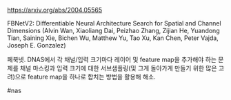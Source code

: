 https://arxiv.org/abs/2004.05565

FBNetV2: Differentiable Neural Architecture Search for Spatial and Channel Dimensions (Alvin Wan, Xiaoliang Dai, Peizhao Zhang, Zijian He, Yuandong Tian, Saining Xie, Bichen Wu, Matthew Yu, Tao Xu, Kan Chen, Peter Vajda, Joseph E. Gonzalez)

페북넷. DNAS에서 각 채널/입력 크기마다 레이어 및 feature map을 추가해야 하는 문제를 채널 마스킹과 입력 크기에 대한 서브샘플링(및 그게 돌아가게 만들기 위한 많은 고려)으로 feature map을 하나로 합치는 방법을 활용해 해소.

#nas